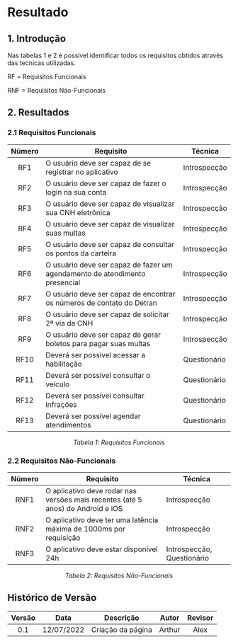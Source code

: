 # Resultado

## 1. Introdução
Nas tabelas 1 e 2 é possível identificar todos os requisitos obtidos através das tecnicas utilizadas.

RF = Requisitos Funcionais

RNF = Requisitos Não-Funcionais

## 2. Resultados

### 2.1 Requisitos Funcionais

<center>

| Número    | Requisito                                                                | Técnica    |
|-----------|--------------------------------------------------------------------------|------------|
|<center>RF1|O usuário deve ser capaz de se registrar no aplicativo                    |Introspecção|
|<center>RF2|O usuário deve ser capaz de fazer o login na sua conta                    |Introspecção|
|<center>RF3|O usuário deve ser capaz de visualizar sua CNH eletrônica                 |Introspecção|
|<center>RF4|O usuário deve ser capaz de visualizar suas multas                        |Introspecção|
|<center>RF5|O usuário deve ser capaz de consultar os pontos da carteira               |Introspecção|
|<center>RF6|O usuário deve ser capaz de fazer um agendamento de atendimento presencial|Introspecção|
|<center>RF7|O usuário deve ser capaz de encontrar os números de contato do Detran     |Introspecção|
|<center>RF8|O usuário deve ser capaz de solicitar 2ª via da CNH                       |Introspecção|
|<center>RF9|O usuário deve ser capaz de gerar boletos para pagar suas multas          |Introspecção|
|<center>RF10|Deverá ser possível acessar a habilitação	                               |Questionário|
|<center>RF11|Deverá ser possível consultar o veículo                                  |Questionário|
|<center>RF12|Deverá ser possível consultar infrações                                  |Questionário|
|<center>RF13|Deverá ser possível agendar atendimentos                                 |Questionário|

*Tabela 1: Requisitos Funcionais*
</center>

### 2.2 Requisitos Não-Funcionais

<center>

| Número     | Requisito                                                                     | Técnica    |
|------------|-------------------------------------------------------------------------------|------------|
|<center>RNF1|O aplicativo deve rodar nas versões mais recentes (até 5 anos) de Android e iOS|Introspecção|
|<center>RNF2|O aplicativo deve ter uma latência máxima de 1000ms por requisição             |Introspecção|
|<center>RNF3|O aplicativo deve estar disponível 24h                                         |Introspecção, Questionário|

*Tabela 2: Requisitos Não-Funcionais*

</center>

## Histórico de Versão

|    Versão   |     Data       |      Descrição        |  Autor  | Revisor|
|:-----------:|:--------------:|:---------------------:|:--------:|:--------:|
| 0.1 | 12/07/2022 | Criação da página    | Arthur | Alex   |